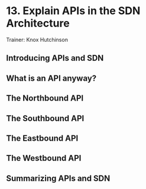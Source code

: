 # 13. Explain APIs in the SDN Architecture

Trainer: Knox Hutchinson


## Introducing APIs and SDN




## What is an API anyway?




## The Northbound API




## The Southbound API




## The Eastbound API




## The Westbound API




## Summarizing APIs and SDN



